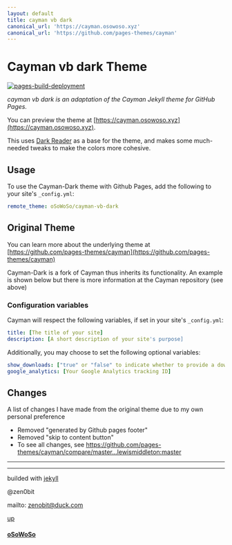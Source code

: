 ```yaml
---
layout: default
title: cayman vb dark
canonical_url: 'https://cayman.osowoso.xyz'
canonical_url: 'https://github.com/pages-themes/cayman'
---
```


# Cayman vb dark Theme

[![pages-build-deployment](https://github.com/oSoWoSo/cayman-vb-black/actions/workflows/pages/pages-build-deployment/badge.svg?branch=my)](https://github.com/oSoWoSo/cayman-vb-black/actions/workflows/pages/pages-build-deployment)

*cayman vb dark is an adaptation of the Cayman Jekyll theme for GitHub Pages.*

You can preview the theme at [https://cayman.osowoso.xyz](https://cayman.osowoso.xyz).

This uses [Dark Reader](https://github.com/darkreader/darkreader) as a base for the theme, and makes some much-needed tweaks to make the colors more cohesive.

## Usage

To use the Cayman-Dark theme with Github Pages, add the following to your site's `_config.yml`:

```yml
remote_theme: oSoWoSo/cayman-vb-dark
```

## Original Theme
You can learn more about the underlying theme at [https://github.com/pages-themes/cayman](https://github.com/pages-themes/cayman)

Cayman-Dark is a fork of Cayman thus inherits its functionality. An example is shown below but there is more information at the Cayman repository (see above)

### Configuration variables

Cayman will respect the following variables, if set in your site's `_config.yml`:

```yml
title: [The title of your site]
description: [A short description of your site's purpose]
```

Additionally, you may choose to set the following optional variables:

```yml
show_downloads: ["true" or "false" to indicate whether to provide a download URL]
google_analytics: [Your Google Analytics tracking ID]
```

## Changes
A list of changes I have made from the original theme due to my own personal preference
 - Removed "generated by Github pages footer"
 - Removed "skip to content button"
 - To see all changes, see https://github.com/pages-themes/cayman/compare/master...lewismiddleton:master

-----------------------------------------------------
-------------------------------------------------

builded with [jekyll](https://jekyllrb.com/)

@zen0bit

mailto: <zenobit@duck.com>

[up](./)

#### [oSoWoSo](https://osowoso.xyz)
